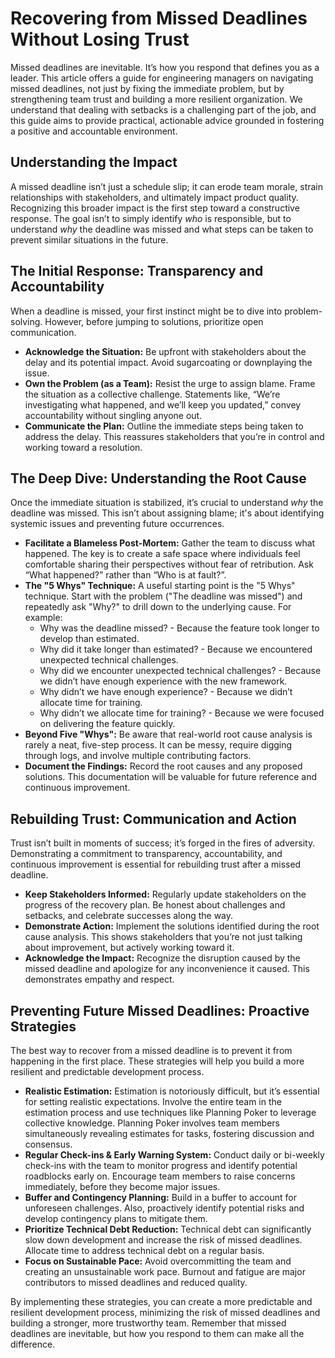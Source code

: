 # Recovering from Missed Deadlines Without Losing Trust

Missed deadlines are inevitable. It’s how you respond that defines you as a leader. This article offers a guide for engineering managers on navigating missed deadlines, not just by fixing the immediate problem, but by strengthening team trust and building a more resilient organization. We understand that dealing with setbacks is a challenging part of the job, and this guide aims to provide practical, actionable advice grounded in fostering a positive and accountable environment.

## Understanding the Impact

A missed deadline isn’t just a schedule slip; it can erode team morale, strain relationships with stakeholders, and ultimately impact product quality. Recognizing this broader impact is the first step toward a constructive response. The goal isn’t to simply identify *who* is responsible, but to understand *why* the deadline was missed and what steps can be taken to prevent similar situations in the future.

## The Initial Response: Transparency and Accountability

When a deadline is missed, your first instinct might be to dive into problem-solving. However, before jumping to solutions, prioritize open communication. 

*   **Acknowledge the Situation:** Be upfront with stakeholders about the delay and its potential impact. Avoid sugarcoating or downplaying the issue.
*   **Own the Problem (as a Team):** Resist the urge to assign blame. Frame the situation as a collective challenge. Statements like, “We’re investigating what happened, and we’ll keep you updated,” convey accountability without singling anyone out.
*   **Communicate the Plan:** Outline the immediate steps being taken to address the delay. This reassures stakeholders that you’re in control and working toward a resolution.



## The Deep Dive: Understanding the Root Cause

Once the immediate situation is stabilized, it’s crucial to understand *why* the deadline was missed. This isn’t about assigning blame; it's about identifying systemic issues and preventing future occurrences.

*   **Facilitate a Blameless Post-Mortem:** Gather the team to discuss what happened. The key is to create a safe space where individuals feel comfortable sharing their perspectives without fear of retribution. Ask “What happened?” rather than “Who is at fault?”. 
*   **The "5 Whys" Technique:** A useful starting point is the "5 Whys" technique. Start with the problem ("The deadline was missed") and repeatedly ask "Why?" to drill down to the underlying cause. For example:
    *   Why was the deadline missed? - Because the feature took longer to develop than estimated.
    *   Why did it take longer than estimated? - Because we encountered unexpected technical challenges.
    *   Why did we encounter unexpected technical challenges? - Because we didn’t have enough experience with the new framework.
    *   Why didn’t we have enough experience? - Because we didn’t allocate time for training.
    *   Why didn’t we allocate time for training? - Because we were focused on delivering the feature quickly.
*   **Beyond Five "Whys":** Be aware that real-world root cause analysis is rarely a neat, five-step process. It can be messy, require digging through logs, and involve multiple contributing factors.
*   **Document the Findings:**  Record the root causes and any proposed solutions. This documentation will be valuable for future reference and continuous improvement.

## Rebuilding Trust: Communication and Action

Trust isn’t built in moments of success; it’s forged in the fires of adversity.  Demonstrating a commitment to transparency, accountability, and continuous improvement is essential for rebuilding trust after a missed deadline.

*   **Keep Stakeholders Informed:** Regularly update stakeholders on the progress of the recovery plan. Be honest about challenges and setbacks, and celebrate successes along the way.
*   **Demonstrate Action:** Implement the solutions identified during the root cause analysis. This shows stakeholders that you’re not just talking about improvement, but actively working toward it.
*   **Acknowledge the Impact:** Recognize the disruption caused by the missed deadline and apologize for any inconvenience it caused.  This demonstrates empathy and respect.



## Preventing Future Missed Deadlines: Proactive Strategies

The best way to recover from a missed deadline is to prevent it from happening in the first place. These strategies will help you build a more resilient and predictable development process.

*   **Realistic Estimation:**  Estimation is notoriously difficult, but it’s essential for setting realistic expectations. Involve the entire team in the estimation process and use techniques like Planning Poker to leverage collective knowledge. Planning Poker involves team members simultaneously revealing estimates for tasks, fostering discussion and consensus.
*   **Regular Check-ins & Early Warning System:** Conduct daily or bi-weekly check-ins with the team to monitor progress and identify potential roadblocks early on. Encourage team members to raise concerns immediately, before they become major issues.
*   **Buffer and Contingency Planning:** Build in a buffer to account for unforeseen challenges.  Also, proactively identify potential risks and develop contingency plans to mitigate them.
*   **Prioritize Technical Debt Reduction:** Technical debt can significantly slow down development and increase the risk of missed deadlines.  Allocate time to address technical debt on a regular basis.
* **Focus on Sustainable Pace:** Avoid overcommitting the team and creating an unsustainable work pace. Burnout and fatigue are major contributors to missed deadlines and reduced quality.

By implementing these strategies, you can create a more predictable and resilient development process, minimizing the risk of missed deadlines and building a stronger, more trustworthy team. Remember that missed deadlines are inevitable, but how you respond to them can make all the difference.